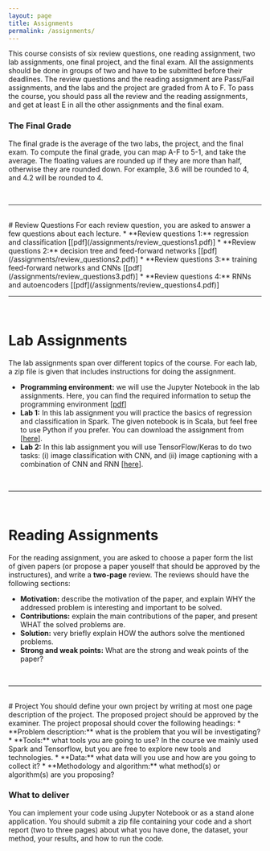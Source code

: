 ```yaml
---
layout: page
title: Assignments
permalink: /assignments/
---
```

This course consists of six review questions, one reading assignment, two lab assignments, one final project, and the final exam. All the assignments should be done in groups of two and have to be submitted before their deadlines. The review questions and the reading assignment are Pass/Fail assignments, 
and the labs and the project are graded from A to F. To pass the course, you should pass all the review and the reading assignments, and get at least E in all the other assignments and the final exam.

### The Final Grade
The final grade is the average of the two labs, the project, and the final exam. To compute the final grade, you can map A-F to 5-1, and take the average. The floating values are rounded up if they are more than half, otherwise they are rounded down. For example, 3.6 will be rounded to 4, and 4.2 will be rounded to 4.

<br>
<hr>
<br>
# Review Questions
For each review question, you are asked to answer a few questions about each lecture.
* **Review questions 1:** regression and classification [[pdf](/assignments/review_questions1.pdf)]
* **Review questions 2:** decision tree and feed-forward networks [[pdf](/assignments/review_questions2.pdf)]
* **Review questions 3:** training feed-forward networks and CNNs [[pdf](/assignments/review_questions3.pdf)]
* **Review questions 4:** RNNs and autoencoders [[pdf](/assignments/review_questions4.pdf)]
<br>
<hr>
<br>

# Lab Assignments
The lab assignments span over different topics of the course. For each lab, a zip file is given that includes instructions for doing the assignment.

* **Programming environment:** we will use the Jupyter Notebook in the lab assignments. Here, you can find the required information to setup the programming environment [[pdf](/slides/labs_env.pdf)]
* **Lab 1:** In this lab assignment you will practice the basics of regression and classification in Spark. The given notebook is in Scala, but feel free to use Python if you prefer. You can download the assignment from [[here](/assignments/lab1.zip)].
* **Lab 2:** In this lab assignment you will use TensorFlow/Keras to do two tasks: (i) image classification with CNN, and (ii) image captioning with a combination of CNN and RNN [[here](/assignments/lab2.ipynb)].
<br>
<hr>
<br>

# Reading Assignments
For the reading assignment, you are asked to choose a paper form the list of given papers (or propose a paper youself that should be approved by the instructures), and write a **two-page** review. The reviews should have the following sections:
* **Motivation:** describe the motivation of the paper, and explain WHY the addressed problem is interesting and important to be solved.
* **Contributions:** explain the main contributions of the paper, and present WHAT the solved problems are.
* **Solution:** very briefly explain HOW the authors solve the mentioned problems.
* **Strong and weak points:** What are the strong and weak points of the paper?

<br>
<hr>
<br>
# Project
You should define your own project by writing at most one page description of the project. The proposed project should be approved by the examiner. The project proposal should cover the following headings:
* **Problem description:** what is the problem that you will be investigating?
* **Tools:** what tools you are going to use? In the course we mainly used Spark and Tensorflow, but you are free to explore new tools and technologies.
* **Data:** what data will you use and how are you going to collect it? 
* **Methodology and algorithm:** what method(s) or algorithm(s) are you proposing? 

### What to deliver
You can implement your code using Jupyter Notebook or as a stand alone application. You should submit a zip file containing your code and a short report (two to three pages) about what you have done, the dataset, your method, your results, and how to run the code.
